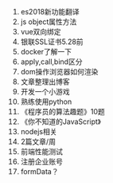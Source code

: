 1. es2018新功能翻译
1. js object属性方法
1. vue双向绑定
1. 银联SSL证书5.28前
1. docker了解一下
1. apply,call,bind区分
1. dom操作浏览器如何渲染
1. 文章整理出博客
1. 开发一个小游戏
1. 熟练使用python
1. 《程序员的算法趣题》10题
1. 《你不知道的JavaScript》
1. nodejs相关
1. 2篇文章/周
1. 前端性能测试
1. 注册企业账号
1.  formData？